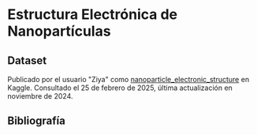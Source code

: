 # Estructura Electrónica de Nanopartículas

## Dataset

Publicado por el usuario "Ziya" como [nanoparticle_electronic_structure](https://www.kaggle.com/datasets/ziya07/nanoparticle-electronic-structure) en Kaggle. Consultado el 25 de febrero de 2025, última actualización en noviembre de 2024.

## Bibliografía